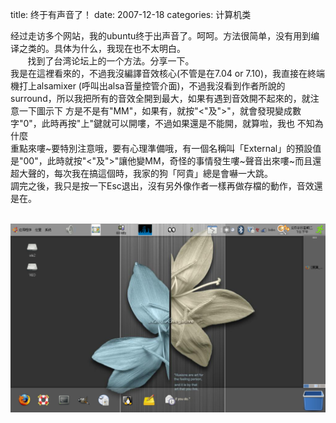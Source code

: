 title: 终于有声音了！
date: 2007-12-18
categories: 计算机类

经过走访多个网站，我的ubuntu终于出声音了。呵呵。方法很简单，没有用到编译之类的。具体为什么，我现在也不太明白。  
       找到了台湾论坛上的一个方法。分享一下。  
我是在這裡看來的，不過我沒編譯音效核心(不管是在7.04 or 7.10)，我直接在終端機打上alsamixer (呼叫出alsa音量控管介面)，不過我沒看到作者所說的surround，所以我把所有的音效全開到最大，如果有遇到音效開不起來的，就注意一下圖示下 方是不是有"MM"，如果有，就按"<"及">"，就會發現變成數字"0"，此時再按"上"鍵就可以開嘍，不過如果還是不能開，就算啦，我也 不知為什麼  
重點來嘍~要特別注意哦，要有心理準備哦，有一個名稱叫「External」的預設值是"00"，此時就按"<"及">"讓他變MM，奇怪的事情發生嘍~聲音出來嘍~而且還超大聲的，每次我在搞這個時，我家的狗「阿貴」總是會嚇一大跳。  
調完之後，我只是按一下Esc退出，沒有另外像作者一樣再做存檔的動作，音效還是在。  
      

[![](images/42bb648b24c3701fc9fc7aef.jpg)](http://hiphotos.baidu.com/bobobo80/pic/item/42bb648b24c3701fc9fc7aef.jpg)
